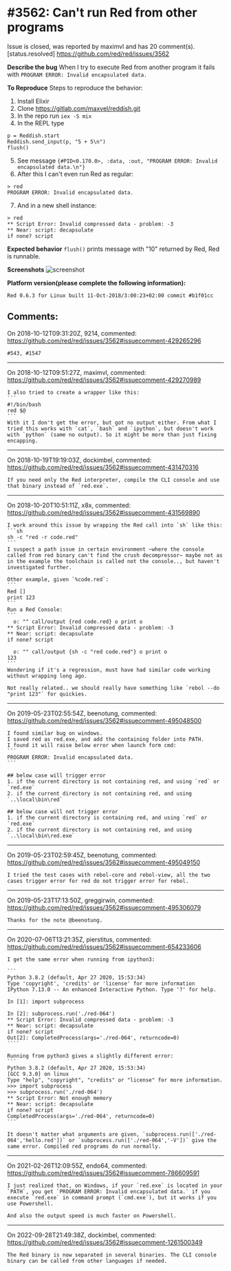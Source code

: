 
#3562: Can't run Red from other programs
================================================================================
Issue is closed, was reported by maximvl and has 20 comment(s).
[status.resolved]
<https://github.com/red/red/issues/3562>

**Describe the bug**
When I try to execute Red from another program it fails with ```PROGRAM ERROR: Invalid encapsulated data.```

**To Reproduce**
Steps to reproduce the behavior:
1. Install Elixir
2. Clone https://gitlab.com/maxvel/reddish.git
3. In the repo run `iex -S mix`
4. In the REPL type
```
p = Reddish.start
Reddish.send_input(p, "5 + 5\n")
flush()
```

5. See message `{#PID<0.170.0>, :data, :out, "PROGRAM ERROR: Invalid encapsulated data.\n"}`
6. After this I can't even run Red as regular:
```
> red
PROGRAM ERROR: Invalid encapsulated data.
```
7. And in a new shell instance:
```
> red
** Script Error: Invalid compressed data - problem: -3
** Near: script: decapsulate 
if none? script
```

**Expected behavior**
`flush()` prints message with "10" returned by Red, Red is runnable.

**Screenshots**
![screenshot](https://i.imgur.com/LpGHVrT.png)

**Platform version(please complete the following information):**
```
Red 0.6.3 for Linux built 11-Oct-2018/3:00:23+02:00 commit #b1f01cc
```


Comments:
--------------------------------------------------------------------------------

On 2018-10-12T09:31:20Z, 9214, commented:
<https://github.com/red/red/issues/3562#issuecomment-429265296>

    #543, #1547

--------------------------------------------------------------------------------

On 2018-10-12T09:51:27Z, maximvl, commented:
<https://github.com/red/red/issues/3562#issuecomment-429270989>

    I also tried to create a wrapper like this:
    ```
    #!/bin/bash
    red $@
    ```
    With it I don't get the error, but got no output either. From what I tried this works with `cat`, `bash` and `ipython`, but doesn't work with `python` (same no output). So it might be more than just fixing encapping.

--------------------------------------------------------------------------------

On 2018-10-19T19:19:03Z, dockimbel, commented:
<https://github.com/red/red/issues/3562#issuecomment-431470316>

    If you need only the Red interpreter, compile the CLI console and use that binary instead of `red.exe`.

--------------------------------------------------------------------------------

On 2018-10-20T10:51:11Z, x8x, commented:
<https://github.com/red/red/issues/3562#issuecomment-431569890>

    I work around this issue by wrapping the Red call into `sh` like this:
    ```sh
    sh -c "red -r code.red"
    ```
    I suspect a path issue in certain environment ~where the console called from red binary can't find the crush decompressor~ maybe not as in the example the toolchain is called not the console.., but haven't investigated further.
    
    Other example, given `%code.red`:
    ```
    Red []
    print 123
    ```
    Run a Red Console:
    ```
      o: "" call/output {red code.red} o print o
    ** Script Error: Invalid compressed data - problem: -3
    ** Near: script: decapsulate 
    if none? script
    
      o: "" call/output {sh -c "red code.red"} o print o
    123
    ```
    Wondering if it's a regression, must have had similar code working without wrapping long ago.
    
    Not really related.. we should really have something like `rebol --do "print 123"` for quickies.

--------------------------------------------------------------------------------

On 2019-05-23T02:55:54Z, beenotung, commented:
<https://github.com/red/red/issues/3562#issuecomment-495048500>

    I found similar bug on windows.
    I saved red as red.exe, and add the containing folder into PATH.
    I found it will raise below error when launch form cmd:
    ```
    PROGRAM ERROR: Invalid encapsulated data.
    ```
    
    ## below case will trigger error
    1. if the current directory is not containing red, and using `red` or `red.exe`
    2. if the current directory is not containing red, and using `..\local\bin\red`
    
    ## below case will not trigger error
    1. if the current directory is containing red, and using `red` or `red.exe`
    2. if the current directory is not containing red, and using `..\local\bin\red.exe` 

--------------------------------------------------------------------------------

On 2019-05-23T02:59:45Z, beenotung, commented:
<https://github.com/red/red/issues/3562#issuecomment-495049150>

    I tried the test cases with rebol-core and rebol-view, all the two cases trigger error for red do not trigger error for rebol.

--------------------------------------------------------------------------------

On 2019-05-23T17:13:50Z, greggirwin, commented:
<https://github.com/red/red/issues/3562#issuecomment-495306079>

    Thanks for the note @beenotung.

--------------------------------------------------------------------------------

On 2020-07-06T13:21:35Z, pierstitus, commented:
<https://github.com/red/red/issues/3562#issuecomment-654233606>

    I get the same error when running from ipython3:
    
    ```
    Python 3.8.2 (default, Apr 27 2020, 15:53:34) 
    Type 'copyright', 'credits' or 'license' for more information
    IPython 7.13.0 -- An enhanced Interactive Python. Type '?' for help.
    
    In [1]: import subprocess
    
    In [2]: subprocess.run('./red-064')
    ** Script Error: Invalid compressed data - problem: -3
    ** Near: script: decapsulate 
    if none? script
    Out[2]: CompletedProcess(args='./red-064', returncode=0)
    ````
    
    Running from python3 gives a slightly different error:
    ```
    Python 3.8.2 (default, Apr 27 2020, 15:53:34) 
    [GCC 9.3.0] on linux
    Type "help", "copyright", "credits" or "license" for more information.
    >>> import subprocess
    >>> subprocess.run('./red-064')
    ** Script Error: Not enough memory
    ** Near: script: decapsulate 
    if none? script
    CompletedProcess(args='./red-064', returncode=0)
    ```
    
    It doesn't matter what arguments are given, `subprocess.run(['./red-064','hello.red'])` or `subprocess.run(['./red-064','-V'])` give the same error. Compiled red programs do run normally.

--------------------------------------------------------------------------------

On 2021-02-26T12:09:55Z, endo64, commented:
<https://github.com/red/red/issues/3562#issuecomment-786609591>

    I just realized that, on Windows, if your `red.exe` is located in your `PATH`, you get `PROGRAM ERROR: Invalid encapsulated data.` if you execute `red.exe` in command prompt (`cmd.exe`), but it works if you use Powershell.
    
    And also the output speed is much faster on Powershell.

--------------------------------------------------------------------------------

On 2022-09-28T21:49:38Z, dockimbel, commented:
<https://github.com/red/red/issues/3562#issuecomment-1261500349>

    The Red binary is now separated in several binaries. The CLI console binary can be called from other languages if needed.

